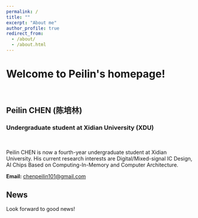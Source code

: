 ```yaml
---
permalink: /
title: ""
excerpt: "About me"
author_profile: true
redirect_from: 
  - /about/
  - /about.html
---
```


# Welcome to Peilin's homepage!

&emsp;

## Peilin CHEN (陈培林)

### Undergraduate student at Xidian University (XDU)

&emsp;

Peilin CHEN is now a fourth-year undergraduate student at Xidian University. His current research interests are Digital/Mixed-signal IC Design, AI Chips Based on Computing-In-Memory and Computer Architecture.


**Email:** chenpeilin101@gmail.com



## News

Look forward to good news!
